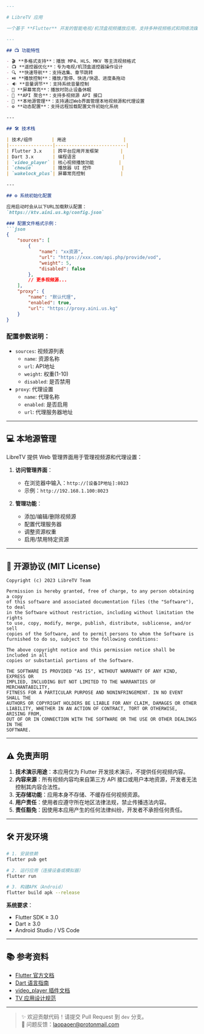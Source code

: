 ```markdown
---

# LibreTV 应用

一个基于 **Flutter** 开发的智能电视/机顶盒视频播放应用，支持多种视频格式和网络流媒体播放，专为电视遥控器操作优化。

---

## 📺 功能特性

- 🎬 **多格式支持**：播放 MP4、HLS、MKV 等主流视频格式
- 📺 **遥控器优化**：专为电视/机顶盒遥控器操作设计
- 🔍 **快速导航**：支持选集、章节跳转
- ⏯️ **播放控制**：播放/暂停、快进/快退、进度条拖动
- 🔉 **音量调节**：支持系统音量控制
- 🌙 **屏幕常亮**：播放时防止设备休眠
- 📡 **API 聚合**：支持多视频源 API 接口
- 💾 **本地源管理**：支持通过Web界面管理本地视频源和代理设置
- ⚙️ **动态配置**：支持远程加载配置文件初始化系统

---

## 🛠️ 技术栈

| 技术/组件       | 用途                     |
|----------------|--------------------------|
| Flutter 3.x    | 跨平台应用开发框架        |
| Dart 3.x       | 编程语言                 |
| `video_player` | 核心视频播放功能         |
| `chewie`       | 播放器 UI 控件           |
| `wakelock_plus`| 屏幕常亮控制             |

---

## ⚙️ 系统初始化配置

应用启动时会从以下URL加载默认配置：
`https://ktv.aini.us.kg/config.json`

### 配置文件格式示例：
```json
{
	"sources": [
		{
			"name": "xx资源",
			"url": "https://xxx.com/api.php/provide/vod",
			"weight": 5,
			"disabled": false
		},
		// 更多视频源...
	],
	"proxy": {
		"name": "默认代理",
		"enabled": true,
		"url": "https://proxy.aini.us.kg"
	}
}
```

### 配置参数说明：
- `sources`: 视频源列表
    - `name`: 资源名称
    - `url`: API地址
    - `weight`: 权重(1-10)
    - `disabled`: 是否禁用
- `proxy`: 代理设置
    - `name`: 代理名称
    - `enabled`: 是否启用
    - `url`: 代理服务器地址

---

## 💻 本地源管理

LibreTV 提供 Web 管理界面用于管理视频源和代理设置：

1. **访问管理界面**：
    - 在浏览器中输入：`http://[设备IP地址]:8023`
    - 示例：`http://192.168.1.100:8023`

2. **管理功能**：
    - 添加/编辑/删除视频源
    - 配置代理服务器
    - 调整资源权重
    - 启用/禁用特定资源

---

## 📜 开源协议 (MIT License)

```text
Copyright (c) 2023 LibreTV Team

Permission is hereby granted, free of charge, to any person obtaining a copy
of this software and associated documentation files (the "Software"), to deal
in the Software without restriction, including without limitation the rights
to use, copy, modify, merge, publish, distribute, sublicense, and/or sell
copies of the Software, and to permit persons to whom the Software is
furnished to do so, subject to the following conditions:

The above copyright notice and this permission notice shall be included in all
copies or substantial portions of the Software.

THE SOFTWARE IS PROVIDED "AS IS", WITHOUT WARRANTY OF ANY KIND, EXPRESS OR
IMPLIED, INCLUDING BUT NOT LIMITED TO THE WARRANTIES OF MERCHANTABILITY,
FITNESS FOR A PARTICULAR PURPOSE AND NONINFRINGEMENT. IN NO EVENT SHALL THE
AUTHORS OR COPYRIGHT HOLDERS BE LIABLE FOR ANY CLAIM, DAMAGES OR OTHER
LIABILITY, WHETHER IN AN ACTION OF CONTRACT, TORT OR OTHERWISE, ARISING FROM,
OUT OF OR IN CONNECTION WITH THE SOFTWARE OR THE USE OR OTHER DEALINGS IN THE
SOFTWARE.
```

---

## ⚠️ 免责声明

1. **技术演示用途**：本应用仅为 Flutter 开发技术演示，不提供任何视频内容。
2. **内容来源**：所有视频内容均来自第三方 API 接口或用户本地资源，开发者无法控制其内容合法性。
3. **无存储功能**：应用本身不存储、不缓存任何视频资源。
4. **用户责任**：使用者应遵守所在地区法律法规，禁止传播违法内容。
5. **责任豁免**：因使用本应用产生的任何法律纠纷，开发者不承担任何责任。

---

## 🛠️ 开发环境

```bash
# 1. 安装依赖
flutter pub get

# 2. 运行应用（连接设备或模拟器）
flutter run

# 3. 构建APK（Android）
flutter build apk --release
```

**系统要求**：
- Flutter SDK ≥ 3.0
- Dart ≥ 3.0
- Android Studio / VS Code

---

## 📚 参考资料

- [Flutter 官方文档](https://docs.flutter.dev/)
- [Dart 语言指南](https://dart.dev/guides)
- [video_player 插件文档](https://pub.dev/packages/video_player)
- [TV 应用设计规范](https://developer.android.com/design/tv)

---

> ✨ 欢迎贡献代码！请提交 Pull Request 到 `dev` 分支。  
> 🐞 问题反馈：<laopaoer@protonmail.com>
